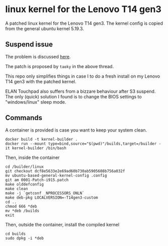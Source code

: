 # linux kernel for the Lenovo T14 gen3
A patched linux kernel for the Lenovo T14 gen3.
The kernel config is copied from the general ubuntu kernel 5.19.3.

## Suspend issue
The problem is discussed [here](https://gitlab.freedesktop.org/drm/intel/-/issues/5531).

The patch is proposed by ```taoky``` in the above thread.

This repo only simplifies things in case I to do a fresh install on my Lenovo T14 gen3 with the patched kernel.

ELAN Touchpad also suffers from a bizzare behaviour after S3 suspend.
The only (quick) solution I found is to change the BIOS settings to "windows/linux" sleep mode.

## Commands

A container is provided is case you want to keep your system clean. 
```
docker build -t kernel-builder .
docker run --mount type=bind,source="$(pwd)"/builds,target=/builder -it kernel-builder /bin/bash
```
Then, inside the container
```
cd /builder/linux
git checkout dcf8e5633e2e69ad60b730ab5905608b756a032f
mv ubuntu-based-general-kernel-config .config
git am 0001-Patch-i915.patch
make olddefconfig
make clean
make -j `getconf _NPROCESSORS_ONLN` 
make deb-pkg LOCALVERSION=-T14gen3-custom
cd ..
chmod 666 *deb
mv *deb /builds
exit
```
Then, outside the container, install the compiled kernel
```
cd builds
sudo dpkg -i *deb
```
